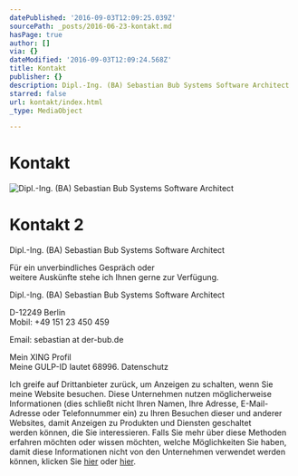 ```yaml
---
datePublished: '2016-09-03T12:09:25.039Z'
sourcePath: _posts/2016-06-23-kontakt.md
hasPage: true
author: []
via: {}
dateModified: '2016-09-03T12:09:24.568Z'
title: Kontakt
publisher: {}
description: Dipl.-Ing. (BA) Sebastian Bub Systems Software Architect
starred: false
url: kontakt/index.html
_type: MediaObject

---
```

# Kontakt
![Dipl.-Ing. (BA) Sebastian Bub Systems Software Architect](https://imgflo.herokuapp.com/graph/vahj1ThiexotieMo/6efa72f1f5177d658eefb594675262b9/croprotate.jpg?cropheight=2671&cropwidth=4000&degrees=0&input=https%3A%2F%2Fthe-grid-user-content.s3-us-west-2.amazonaws.com%2Fad79d6cc-27c4-4152-ab59-9fb27dd022c8.jpg&x=0&y=0)

# Kontakt 2

Dipl.-Ing. (BA) Sebastian Bub Systems Software Architect

Für ein unverbindliches Gespräch oder  
weitere Auskünfte stehe ich Ihnen gerne zur Verfügung.

Dipl.-Ing. (BA) Sebastian Bub Systems Software Architect

D-12249 Berlin  
Mobil: +49 151 23 450 459

Email: sebastian at der-bub.de

Mein XING Profil  
Meine GULP-ID lautet 68996\. Datenschutz

Ich greife auf Drittanbieter zurück, um Anzeigen zu schalten, wenn Sie meine Website besuchen. Diese Unternehmen nutzen möglicherweise Informationen (dies schließt nicht Ihren Namen, Ihre Adresse, E-Mail-Adresse oder Telefonnummer ein) zu Ihren Besuchen dieser und anderer Websites, damit Anzeigen zu Produkten und Diensten geschaltet  
werden können, die Sie interessieren. Falls Sie mehr über diese Methoden erfahren möchten oder wissen möchten, welche Möglichkeiten Sie haben, damit diese Informationen nicht von den Unternehmen verwendet werden können, klicken Sie [hier][0] oder [hier][1].

[0]: http://www.networkadvertising.org/ "networkadvertising"
[1]: http://www.google.de/policies/technologies/ads/ "google"